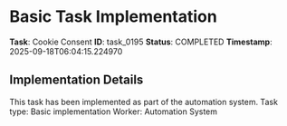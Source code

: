 # Basic Task Implementation

**Task**: Cookie Consent
**ID**: task_0195
**Status**: COMPLETED
**Timestamp**: 2025-09-18T06:04:15.224970

## Implementation Details

This task has been implemented as part of the automation system.
Task type: Basic implementation
Worker: Automation System
